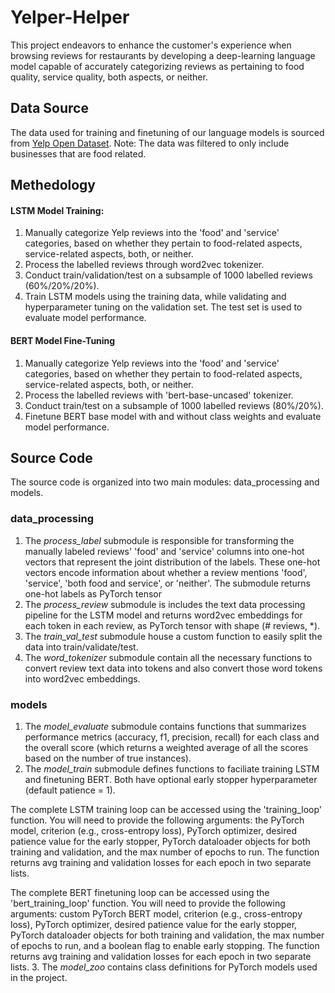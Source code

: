 # Yelper-Helper
This project endeavors to enhance the customer's experience when browsing reviews for restaurants by developing a deep-learning language model capable of accurately categorizing reviews as pertaining to food quality, service quality, both aspects, or neither.

## Data Source
The data used for training and finetuning of our language models is sourced from [Yelp Open Dataset](https://www.yelp.com/dataset).
Note: The data was filtered to only include businesses that are food related.

## Methedology
#### LSTM Model Training:
1. Manually categorize Yelp reviews into the 'food' and 'service' categories, based on whether they pertain to food-related aspects, service-related aspects, both, or neither.
2. Process the labelled reviews through word2vec tokenizer.
3. Conduct train/validation/test on a subsample of 1000 labelled reviews (60%/20%/20%).
4. Train LSTM models using the training data, while validating and hyperparameter tuning on the validation set. The test set is used to evaluate model performance. 

#### BERT Model Fine-Tuning
1. Manually categorize Yelp reviews into the 'food' and 'service' categories, based on whether they pertain to food-related aspects, service-related aspects, both, or neither.
2. Process the labelled reviews with 'bert-base-uncased' tokenizer.
3. Conduct train/test on a subsample of 1000 labelled reviews (80%/20%).
4. Finetune BERT base model with and without class weights and evaluate model performance.

## Source Code
The source code is organized into two main modules: data_processing and models.

### data_processing
1. The *process_label* submodule is responsible for transforming the manually labeled reviews' 'food' and 'service' columns into one-hot vectors that represent the joint distribution of the labels. These one-hot vectors encode information about whether a review mentions 'food', 'service', 'both food and service', or 'neither'. The submodule returns one-hot labels as PyTorch tensor
2. The *process_review* submodule is includes the text data processing pipeline for the LSTM model and returns word2vec embeddings for each token in each review, as PyTorch tensor with shape (# reviews, *).
3. The *train_val_test* submodule house a custom function to easily split the data into train/validate/test.
4. The *word_tokenizer* submodule contain all the necessary functions to convert review text data into tokens and also convert those word tokens into word2vec embeddings.

### models
1. The *model_evaluate* submodule contains functions that summarizes performance metrics (accuracy, f1, precision, recall)
    for each class and the overall score (which returns a weighted average of all the scores 
    based on the number of true instances).
2. The *model_train* submodule defines functions to faciliate training LSTM and finetuning BERT. Both have optional early stopper hyperparameter (default patience = 1).

The complete LSTM training loop can be accessed using the 'training_loop' function. You will need to provide the following arguments: the PyTorch model, criterion (e.g., cross-entropy loss), PyTorch optimizer, desired patience value for the early stopper, PyTorch dataloader objects for both training and validation, and the max number of epochs to run. The function returns avg training and validation losses for each epoch in two separate lists.

The complete BERT finetuning loop can be accessed using the 'bert_training_loop' function. You will need to provide the following arguments: custom PyTorch BERT model, criterion (e.g., cross-entropy loss), PyTorch optimizer, desired patience value for the early stopper, PyTorch dataloader objects for both training and validation, the max number of epochs to run, and a boolean flag to enable early stopping. The function returns avg training and validation losses for each epoch in two separate lists.
3. The *model_zoo* contains class definitions for PyTorch models used in the project.